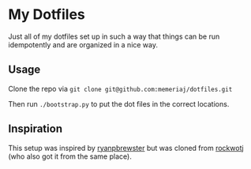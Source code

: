 # My Dotfiles

Just all of my dotfiles set up in such a way that things can be run idempotently and are organized in a nice way.

## Usage

Clone the repo via `git clone git@github.com:memeriaj/dotfiles.git`

Then run `./bootstrap.py` to put the dot files in the correct locations.

## Inspiration

This setup was inspired by [ryanpbrewster](https://github.com/ryanpbrewster/config) but was cloned from [rockwotj](https://github.com/rockwotj/dotfiles) (who also got it from the same place).